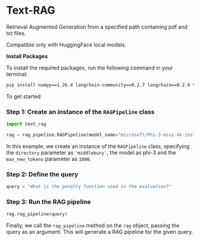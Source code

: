 # Text-RAG
Retrieval Augmented Generation from a specified path containing pdf and txt files.

Compatible only with HuggingFace local models.

**Install Packages**

To install the required packages, run the following command in your terminal:
```bash
pip install numpy==1.26.4 langchain-community==0.2.7 langchain==0.2.9 transformers==4.42.4 torch==2.3.1
```
To get started
### Step 1: Create an instance of the `RAGPipeline` class
```python
import text_rag

rag = rag_pipeline.RAGPipeline(model_name="microsoft/Phi-3-mini-4k-instruct", directory='files', max_new_tokens=1000)
```
In this example, we create an instance of the `RAGPipeline` class, specifying the `directory` parameter as `'middlebury'`, the model as phi-3 and the `max_new_tokens` parameter as `1000`.

### Step 2: Define the query
```python
query = "What is the penalty function used in the evaluation?"
```

### Step 3: Run the RAG pipeline
```python
rag.rag_pipeline(query)
```
Finally, we call the `rag_pipeline` method on the `rag` object, passing the query as an argument. This will generate a RAG pipeline for the given query.